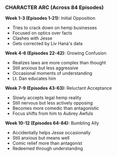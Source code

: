 ### CHARACTER ARC (Across 84 Episodes)

**Week 1-3 (Episodes 1-21):** Initial Opposition
- Tries to crack down on hemp businesses
- Focused on optics over facts
- Clashes with Jesse
- Gets corrected by Liv Hana's data

**Week 4-6 (Episodes 22-42):** Growing Confusion
- Realizes laws are more complex than thought
- Still anxious but less aggressive
- Occasional moments of understanding
- Lt. Dan educates him

**Week 7-9 (Episodes 43-63):** Reluctant Acceptance
- Slowly accepts legal hemp reality
- Still nervous but less actively opposing
- Becomes more comedic than antagonistic
- Focus shifts from him to Aubrey Awfuls

**Week 10-12 (Episodes 64-84):** Bumbling Ally
- Accidentally helps Jesse occasionally
- Still anxious but means well
- Comic relief more than antagonist
- Redeemed through understanding
